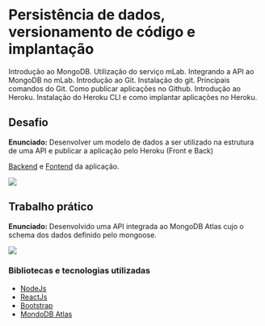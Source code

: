 # Persistência de dados, versionamento de código e implantação

Introdução ao MongoDB. Utilização do serviço mLab. Integrando a API ao MongoDB no
mLab.
Introdução ao Git. Instalação do git. Principais comandos do Git.
Como publicar aplicações no Github. Introdução ao Heroku. Instalação do Heroku CLI e
como implantar aplicações no Heroku.

## Desafio

**Enunciado:** Desenvolver um modelo de dados a ser utilizado na estrutura de uma API e publicar a aplicação pelo Heroku (Front e Back)

[Backend](https://github.com/mauricio-viana/grades-api) e [Fontend](https://github.com/mauricio-viana/grades-app) da aplicação.

![](https://ik.imagekit.io/0hmjtnwyvn/bootcamp-igti/grades-app_9ydkVKUFm.gif)

## Trabalho prático

**Enunciado:** Desenvolvido uma API integrada ao MongoDB Atlas cujo o schema dos dados definido pelo mongoose.

![](https://ik.imagekit.io/0hmjtnwyvn/bootcamp-igti/my-bank-api-m4_WqGjp2kaZ.png)

### Bibliotecas e tecnologias utilizadas

- [NodeJs](https://nodejs.org/en/about/)
- [ReactJs](https://reactjs.org/)
- [Bootstrap](https://getbootstrap.com/)
- [MondoDB Atlas](https://www.mongodb.com/cloud/atlas)
